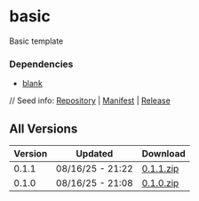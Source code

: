 # basic

Basic template

### Dependencies

- [blank](../blank)

// Seed info: [Repository](https://github.com/siriusmart/vg-template-basic) | [Manifest](https://raw.githubusercontent.com/siriusmart/vg-template-basic/refs/heads/master/template.json) | [Release](https://github.com/siriusmart/vg-template-basic/archive/refs/heads/master.zip)

## All Versions

|Version|Updated|Download|
|---|---|---|
|0.1.1|08/16/25 - 21:22|[0.1.1.zip](./releases/0.1.1.zip)|
|0.1.0|08/16/25 - 21:08|[0.1.0.zip](./releases/0.1.0.zip)|